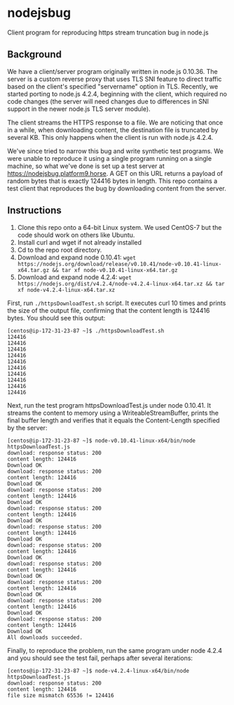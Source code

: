 # nodejsbug
Client program for reproducing https stream truncation bug in node.js

## Background
We have a client/server program originally written in node.js 0.10.36. The server is a custom reverse proxy that uses TLS SNI feature to direct traffic based on the client's specified "servername" option in TLS. Recently, we started porting to node.js 4.2.4, beginning with the client, which required no code changes (the server will need changes due to differences in SNI support in the newer node.js TLS server module).

The client streams the HTTPS response to a file. We are noticing that once in a while, when downloading content, the destination file is truncated by several KB. This only happens when the client is run with node.js 4.2.4.

We've since tried to narrow this bug and write synthetic test programs. We were unable to reproduce it using a single program running on a single machine, so what we've done is set up a test server at https://nodejsbug.platform9.horse. A GET on this URL returns a payload of random bytes that is exactly 124416 bytes in length. This repo contains a test client that reproduces the bug by downloading content from the server.

## Instructions

1. Clone this repo onto a 64-bit Linux system. We used CentOS-7 but the code should work on others like Ubuntu.
1. Install curl and wget if not already installed
1. Cd to the repo root directory.
1. Download and expand node 0.10.41: `wget https://nodejs.org/download/release/v0.10.41/node-v0.10.41-linux-x64.tar.gz && tar xf node-v0.10.41-linux-x64.tar.gz` 
2. Download and expand node 4.2.4: `wget https://nodejs.org/dist/v4.2.4/node-v4.2.4-linux-x64.tar.xz && tar xf node-v4.2.4-linux-x64.tar.xz`
 
First, run `./httpsDownloadTest.sh` script. It executes curl 10 times and prints the size of the output file, confirming that the content length is 124416 bytes. You should see this output:

```
[centos@ip-172-31-23-87 ~]$ ./httpsDownloadTest.sh 
124416
124416
124416
124416
124416
124416
124416
124416
124416
124416
```

Next, run the test program httpsDownloadTest.js under node 0.10.41. It streams the content to memory using a WriteableStreamBuffer,  prints the final buffer length and verifies that it equals the Content-Length specified by the server:

```
[centos@ip-172-31-23-87 ~]$ node-v0.10.41-linux-x64/bin/node httpsDownloadTest.js 
download: response status: 200
content length: 124416
Download OK
download: response status: 200
content length: 124416
Download OK
download: response status: 200
content length: 124416
Download OK
download: response status: 200
content length: 124416
Download OK
download: response status: 200
content length: 124416
Download OK
download: response status: 200
content length: 124416
Download OK
download: response status: 200
content length: 124416
Download OK
download: response status: 200
content length: 124416
Download OK
download: response status: 200
content length: 124416
Download OK
download: response status: 200
content length: 124416
Download OK
All downloads succeeded.
```

Finally, to reproduce the problem, run the same program under node 4.2.4 and you should see the test fail, perhaps after several iterations:

```
[centos@ip-172-31-23-87 ~]$ node-v4.2.4-linux-x64/bin/node httpsDownloadTest.js 
download: response status: 200
content length: 124416
file size mismatch 65536 != 124416
```
